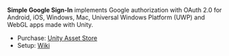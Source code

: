 **Simple Google Sign-In** implements Google authorization with OAuth 2.0 for Android, iOS, Windows, Mac, Universal Windows Platform (UWP) and WebGL apps made with Unity.

* Purchase: [Unity Asset Store](http://u3d.as/32YE)
* Setup: [Wiki](https://github.com/hippogamesunity/SimpleGoogleSignIn/wiki)

